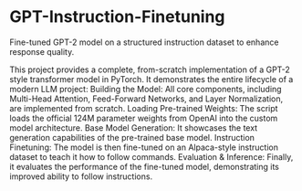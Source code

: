 # GPT-Instruction-Finetuning
Fine-tuned GPT-2 model on a structured instruction dataset to enhance response quality.

This project provides a complete, from-scratch implementation of a GPT-2 style transformer model in PyTorch. It demonstrates the entire lifecycle of a modern LLM project:
Building the Model: All core components, including Multi-Head Attention, Feed-Forward Networks, and Layer Normalization, are implemented from scratch.
Loading Pre-trained Weights: The script loads the official 124M parameter weights from OpenAI into the custom model architecture.
Base Model Generation: It showcases the text generation capabilities of the pre-trained base model.
Instruction Finetuning: The model is then fine-tuned on an Alpaca-style instruction dataset to teach it how to follow commands.
Evaluation & Inference: Finally, it evaluates the performance of the fine-tuned model, demonstrating its improved ability to follow instructions.
